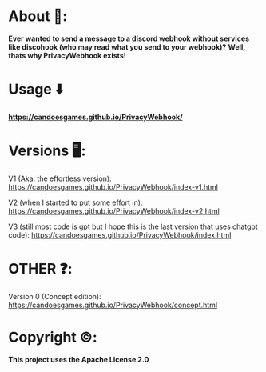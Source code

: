 # About 🤔:
**Ever wanted to send a message to a discord webhook without services like discohook (who may read what you send to your webhook)?**
**Well, thats why PrivacyWebhook exists!**


# Usage ⬇️
**https://candoesgames.github.io/PrivacyWebhook/**

# Versions 🖥️:
V1 (Aka: the effortless version): https://candoesgames.github.io/PrivacyWebhook/index-v1.html

V2 (when I started to put some effort in): https://candoesgames.github.io/PrivacyWebhook/index-v2.html

V3 (still most code is gpt but I hope this is the last version that uses chatgpt code): https://candoesgames.github.io/PrivacyWebhook/index.html

# OTHER ❓:
Version 0 (Concept edition): https://candoesgames.github.io/PrivacyWebhook/concept.html

# Copyright ©️: 
**This project uses the Apache License 2.0**

